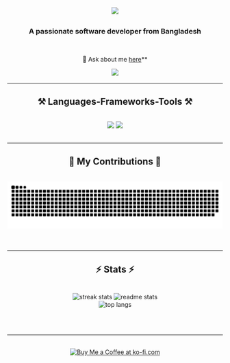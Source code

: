 
<h1 align="center">
    <img src="https://readme-typing-svg.herokuapp.com/?font=Codeface&size=40&center=true&vCenter=true&width=550&height=75&duration=4000&lines=Hello+There!+👋🏻;+I'm+Daku+Pro+69!;" />
</h1>

<h3 align="center">A passionate software developer from Bangladesh</h3>

<br/>

<div align="center">


💬 Ask about me [here](https://github.com/DakuPro69/issues)**



 </div>

<div align="center"> 
  <a href="mailto:areful7000@gmail.com">
    <img src="https://img.shields.io/badge/Gmail-333333?style=for-the-badge&logo=gmail&logoColor=red" />
  </a>

 <hr/>

<h2 align="center">⚒️ Languages-Frameworks-Tools ⚒️</h2>
<br/>
<div align="center">
    <img src="https://skillicons.dev/icons?i=react,bootstrap,mui,html,css,vscode,github,figma,tailwind,git,r" />
    <img src="https://skillicons.dev/icons?i=nodejs,python,javascript,typescript,express,firebase,mongodb,c,java,nextjs,mysql,flask" /><br>
</div>

<br/>
<hr/>

<div align="center">
  <h2>🐍 My Contributions 🐍</h2>
  <br>
  <img alt="snake eating my contributions" src="https://raw.githubusercontent.com/salesp07/salesp07/output/github-contribution-grid-snake.svg" />  
  <br/><br/><br/>
</div>

<hr/>

<h2 align="center">⚡ Stats ⚡</h2>
<br>
<div align=center>
  <img width=390 src="https://github-readme-streak-stats.herokuapp.com/?user=DakuPro69&" alt="streak stats"/>
  <img width=390 src="https://github-readme-stats.vercel.app/api?username=DakuPro69 &show_icons=true&locale=en" alt="readme stats" />
  <br/>
  <img width=325 align="center" src="https://github-readme-stats.vercel.app/api/top-langs?username=DakuPro69&show_icons=true&locale=en&layout=compact" alt="top langs" />
</div>

<br/><br/>

<hr/>

<br/>

<div align="center">
<a href='https://ko-fi.com/DakuPro69' target='_blank'><img height='64' style='border:0px;height:64px;' src='https://storage.ko-fi.com/cdn/kofi1.png?v=3' border='0' alt='Buy Me a Coffee at ko-fi.com' /></a>
</div>

<br/>
<!---
DakuPro69/DakuPro69 is a ✨ special ✨ repository because its `README.md` (this file) appears on your GitHub profile.
You can click the Preview link to take a look at your changes.
--->
